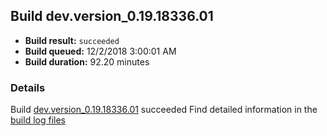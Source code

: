 ## Build dev.version_0.19.18336.01
- **Build result:** `succeeded`
- **Build queued:** 12/2/2018 3:00:01 AM
- **Build duration:** 92.20 minutes
### Details
Build [dev.version_0.19.18336.01](https://winappstudio.visualstudio.com/web/build.aspx?pcguid=a4ef43be-68ce-4195-a619-079b4d9834c2&builduri=vstfs%3a%2f%2f%2fBuild%2fBuild%2f26663) succeeded
Find detailed information in the [build log files](https://uwpctdiags.blob.core.windows.net/buildlogs/dev.version_0.19.18336.01_logs.zip)
